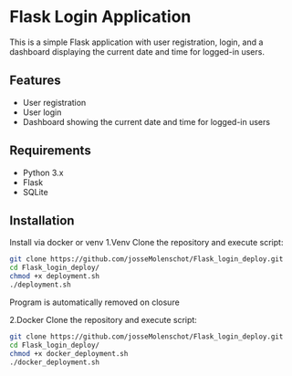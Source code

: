 # Flask Login Application

This is a simple Flask application with user registration, login, and a dashboard displaying the current date and time for logged-in users.

## Features
- User registration
- User login
- Dashboard showing the current date and time for logged-in users

## Requirements
- Python 3.x
- Flask
- SQLite

## Installation
Install via docker or venv
1.Venv
Clone the repository and execute script:
   ```bash
   git clone https://github.com/josseMolenschot/Flask_login_deploy.git
   cd Flask_login_deploy/
   chmod +x deployment.sh
   ./deployment.sh
   ```
Program is automatically removed on closure

2.Docker
Clone the repository and execute script:
   ```bash
   git clone https://github.com/josseMolenschot/Flask_login_deploy.git
   cd Flask_login_deploy/
   chmod +x docker_deployment.sh
   ./docker_deployment.sh
   ```